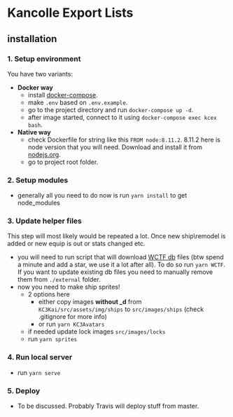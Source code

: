 # Kancolle Export Lists

## installation

### 1. Setup environment  

You have two variants:  

- **Docker way**    
  - install [docker-compose](https://docs.docker.com/compose/).  
  - make `.env` based on `.env.example`. 
  - go to the project directory and run `docker-compose up -d`.
  - after image started, connect to it using `docker-compose exec kcex bash`.
- **Native way** 
  - check Dockerfile for string like this `FROM node:8.11.2`. 
    8.11.2 here is node version that you will need. Download and install it from [nodejs.org](https://nodejs.org/en/).
  - go to project root folder.
   
### 2. Setup modules  

- generally all you need to do now is run `yarn install` to get node_modules

### 3. Update helper files  

This step will most likely would be repeated a lot. Once new ship\remodel is added or new equip is out or stats changed etc.   

- you will need to run script that will download [WCTF db](https://github.com/TeamFleet/WhoCallsTheFleet) files (btw spend a minute and add a star, we use it a lot after all).
  To do so run `yarn WCTF`. If you want to update existing db files you need to manually remove them from `./external` folder.
- now you need to make ship sprites!  
  -  2 options here
     - either copy images **without _d** from `KC3Kai/src/assets/img/ships` to `src/images/ships` (check .gitignore for more info)
     - or run `yarn KC3Avatars`
  - if needed update lock images `src/images/locks`
  - run `yarn sprites`
  
### 4. Run local server

  - run `yarn serve`
  
### 5. Deploy

 - To be discussed. Probably Travis will deploy stuff from master.
